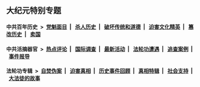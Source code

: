 ## 大纪元特别专题

#### 中共百年历史 &nbsp;>&nbsp; [党魁面目](indexes/nf1176107/README.md?01070430) &nbsp;| &nbsp; [杀人历史](indexes/nf1176106/README.md?01070430) &nbsp;| &nbsp; [破坏传统和道德](indexes/nf1176106/README.md?01070430) &nbsp;| &nbsp; [迫害文化精英](indexes/nf1176111/README.md?01070430) &nbsp;| &nbsp; [篡改历史](indexes/nf1176115/README.md?01070430) &nbsp;| &nbsp; [卖国](indexes/nf1176117/README.md?01070430) 

#### 中共活摘器官 &nbsp;>&nbsp; [热点评论](indexes/nf5879/README.md?01070430) &nbsp;| &nbsp; [国际调查](indexes/nf5947/README.md?01070430) &nbsp;| &nbsp; [最新活动](indexes/nf5883/README.md?01070430) &nbsp;| &nbsp; [法轮功遭遇](indexes/nf5881/README.md?01070430) &nbsp;| &nbsp; [追查案例](indexes/nf5880/README.md?01070430) &nbsp;| &nbsp; [事件报导](indexes/nf5877/README.md?01070430) 

#### 法轮功专辑 &nbsp;>&nbsp; [自焚伪案](indexes/nf5562/README.md?01070430) &nbsp;| &nbsp; [迫害真相](indexes/nf4379/README.md?01070430) &nbsp;| &nbsp; [历史事件回顾](indexes/nf5793/README.md?01070430) &nbsp;| &nbsp; [真相特辑](indexes/nf4389/README.md?01070430) &nbsp;| &nbsp; [社会支持](indexes/nf4386/README.md?01070430) &nbsp;| &nbsp; [大法徒的故事](indexes/nf1147481/README.md?01070430) 


